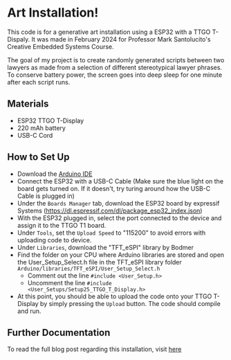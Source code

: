 # Art Installation!

This code is for a generative art installation using a ESP32 with a TTGO T-Dispaly. It was made in February 2024 for Professor Mark Santolucito's Creative Embedded Systems Course.

The goal of my project is to create randomly generated scripts between two lawyers as made from a selection of different stereotypical lawyer phrases. To conserve battery power, the screen goes into deep sleep for one minute after each script runs.

## Materials
- ESP32 TTGO T-Display
- 220 mAh battery
- USB-C Cord

## How to Set Up
- Download the [Arduino IDE](https://www.arduino.cc/en/software)
- Connect the ESP32 with a USB-C Cable (Make sure the blue light on the board gets turned on. If it doesn't, try turing around how the USB-C Cable is plugged in)
- Under the `Boards Manager` tab, download the ESP32 board by expressif Systems (https://dl.espressif.com/dl/package_esp32_index.json)
- With the ESP32 plugged in, select the port connected to the device and assign it to the TTGO T1 board.
- Under `Tools`, set the `Upload Speed` to "115200" to avoid errors with uploading code to device.
- Under `Libraries`, download the "TFT_eSPI" library by Bodmer
- Find the folder on your CPU where Arduino libraries are stored and open the User_Setup_Select.h file in the TFT_eSPI library folder `Arduino/libraries/TFT_eSPI/User_Setup_Select.h`
  - Comment out the line `#include <User_Setup.h>`
  - Uncomment the line `#include <User_Setups/Setup25_TTGO_T_Display.h>`
- At this point, you should be able to upload the code onto your TTGO T-Display by simply pressing the `Upload` button. The code should compile and run.

## Further Documentation
To read the full blog post regarding this installation, visit [here](https://juliahay.github.io/CES-portfolio/module1.html)
